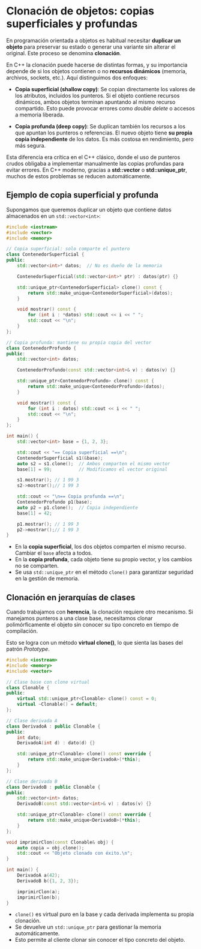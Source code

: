 # Clonación de objetos: copias superficiales y profundas

En programación orientada a objetos es habitual necesitar **duplicar un objeto** para preservar su estado o generar una variante sin alterar el original. Este proceso se denomina **clonación**.

En C++ la clonación puede hacerse de distintas formas, y su importancia depende de si los objetos contienen o no **recursos dinámicos** (memoria, archivos, sockets, etc.). Aquí distinguimos dos enfoques:

* **Copia superficial (shallow copy)**:
  Se copian directamente los valores de los atributos, incluidos los punteros. Si el objeto contiene recursos dinámicos, ambos objetos terminan apuntando al mismo recurso compartido. Esto puede provocar errores como *double delete* o accesos a memoria liberada.

* **Copia profunda (deep copy)**:
  Se duplican también los recursos a los que apuntan los punteros o referencias. El nuevo objeto tiene **su propia copia independiente** de los datos. Es más costosa en rendimiento, pero más segura.

Esta diferencia era crítica en el C++ clásico, donde el uso de punteros crudos obligaba a implementar manualmente las copias profundas para evitar errores. En C++ moderno, gracias a **std::vector** o **std::unique_ptr**, muchos de estos problemas se reducen automáticamente.

## Ejemplo de copia superficial y profunda

Supongamos que queremos duplicar un objeto que contiene datos almacenados en un `std::vector<int>`:

```cpp
#include <iostream>
#include <vector>
#include <memory>

// Copia superficial: solo comparte el puntero
class ContenedorSuperficial {
public:
    std::vector<int>* datos;  // No es dueño de la memoria

    ContenedorSuperficial(std::vector<int>* ptr) : datos(ptr) {}

    std::unique_ptr<ContenedorSuperficial> clone() const {
        return std::make_unique<ContenedorSuperficial>(datos);
    }

    void mostrar() const {
        for (int i : *datos) std::cout << i << " ";
        std::cout << "\n";
    }
};

// Copia profunda: mantiene su propia copia del vector
class ContenedorProfundo {
public:
    std::vector<int> datos;

    ContenedorProfundo(const std::vector<int>& v) : datos(v) {}

    std::unique_ptr<ContenedorProfundo> clone() const {
        return std::make_unique<ContenedorProfundo>(datos);
    }

    void mostrar() const {
        for (int i : datos) std::cout << i << " ";
        std::cout << "\n";
    }
};

int main() {
    std::vector<int> base = {1, 2, 3};

    std::cout << "== Copia superficial ==\n";
    ContenedorSuperficial s1(&base);
    auto s2 = s1.clone();  // Ambos comparten el mismo vector
    base[1] = 99;          // Modificamos el vector original

    s1.mostrar(); // 1 99 3
    s2->mostrar();// 1 99 3

    std::cout << "\n== Copia profunda ==\n";
    ContenedorProfundo p1(base);
    auto p2 = p1.clone();  // Copia independiente
    base[1] = 42;

    p1.mostrar(); // 1 99 3
    p2->mostrar();// 1 99 3
}
```

* En la **copia superficial**, los dos objetos comparten el mismo recurso. Cambiar el `base` afecta a todos.
* En la **copia profunda**, cada objeto tiene su propio vector, y los cambios no se comparten.
* Se usa `std::unique_ptr` en el método `clone()` para garantizar seguridad en la gestión de memoria.


## Clonación en jerarquías de clases

Cuando trabajamos con **herencia**, la clonación requiere otro mecanismo. Si manejamos punteros a una clase base, necesitamos clonar polimórficamente el objeto sin conocer su tipo concreto en tiempo de compilación.

Esto se logra con un método **virtual clone()**, lo que sienta las bases del patrón *Prototype*.

```cpp
#include <iostream>
#include <memory>
#include <vector>

// Clase base con clone virtual
class Clonable {
public:
    virtual std::unique_ptr<Clonable> clone() const = 0;
    virtual ~Clonable() = default;
};

// Clase derivada A
class DerivadoA : public Clonable {
public:
    int dato;
    DerivadoA(int d) : dato(d) {}

    std::unique_ptr<Clonable> clone() const override {
        return std::make_unique<DerivadoA>(*this);
    }
};

// Clase derivada B
class DerivadoB : public Clonable {
public:
    std::vector<int> datos;
    DerivadoB(const std::vector<int>& v) : datos(v) {}

    std::unique_ptr<Clonable> clone() const override {
        return std::make_unique<DerivadoB>(*this);
    }
};

void imprimirClon(const Clonable& obj) {
    auto copia = obj.clone();  
    std::cout << "Objeto clonado con éxito.\n";
}

int main() {
    DerivadoA a(42);
    DerivadoB b({1, 2, 3});

    imprimirClon(a);
    imprimirClon(b);
}
```
* `clone()` es virtual puro en la base y cada derivada implementa su propia clonación.
* Se devuelve un `std::unique_ptr` para gestionar la memoria automáticamente.
* Esto permite al cliente clonar sin conocer el tipo concreto del objeto.

